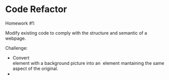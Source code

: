 # Code Refactor

Homework #1: 

Modify existing code to comply with the structure and semantic of a webpage. 


Challenge:

- Convert <div> element with a background picture into an <img> element mantaining the same aspect of the original. 
- 
